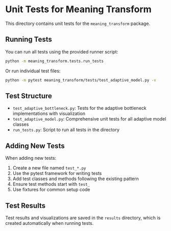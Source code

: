 # Unit Tests for Meaning Transform

This directory contains unit tests for the `meaning_transform` package.

## Running Tests

You can run all tests using the provided runner script:

```bash
python -m meaning_transform.tests.run_tests
```

Or run individual test files:

```bash
python -m pytest meaning_transform/tests/test_adaptive_model.py -v
```

## Test Structure

- `test_adaptive_bottleneck.py`: Tests for the adaptive bottleneck implementations with visualization
- `test_adaptive_model.py`: Comprehensive unit tests for all adaptive model classes
- `run_tests.py`: Script to run all tests in the directory

## Adding New Tests

When adding new tests:

1. Create a new file named `test_*.py`
2. Use the pytest framework for writing tests
3. Add test classes and methods following the existing pattern
4. Ensure test methods start with `test_`
5. Use fixtures for common setup code

## Test Results

Test results and visualizations are saved in the `results` directory, which is created automatically when running tests. 